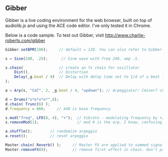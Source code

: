 ## Gibber ##

Gibber is a live coding environment for the web browser, built on top of audiolib.js and using the ACE code editor. I've only tested it in Chrome.

Below is a code sample. To test out Gibber, visit http://www.charlie-roberts.com/gibber

``` javascript
Gibber.setBPM(180);     // default = 120. You can also refer to Gibber as _g.

s = Sine(240, .25);      // Sine wave with freq 240, amp .5.

s.chain(                // create an fx chain for oscillator                   
    Dist(),             // Distortion
    Delay(_g.beat / 4)  // Delay with delay time set to 1/4 of a beat (1/16th note)
);

a = Arp(s, "Cm7", 2, _g.beat / 4, "updown"); // Arpeggiator: Cminor7 chord, 2nd octave, 16th notes, up then down

d = Drums("x*o*x*o*",8);
d.chain( Trunc(6) );
d.frequency = 660;     // 440 is base frequency

s.mod("freq", LFO(8, 4), "+");  // Vibrato - modulating frequency by +/- 4Hz 8 times per second
s.removeMod(1);                 // mod 0 is the arp, I know, confusing...

a.shuffle();        // randomize arpeggio
a.reset();          // reset arpeggio

Master.chain( Reverb() );     // Master FX are applied to summed signal of all generators
Master.removeFX(0);           // remove first effect in chain. don't pass a argument to remove all fx.
```
